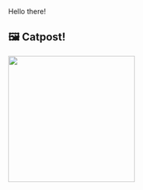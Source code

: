 Hello there!



## 🖼️ Catpost!

<sub>
    <img src="https://cdn2.thecatapi.com/images/cf6.jpg" height="256">
</sub>

